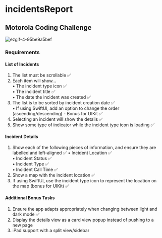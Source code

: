 # incidentsReport <br>
## Motorola Coding Challenge

![ezgif-4-95be9a5bef](https://user-images.githubusercontent.com/89708428/179428443-68cf629d-8678-4192-95fd-174240d9b271.gif)

### Requirements

#### List of Incidents

1. The list must be scrollable ✅
1. Each item will show... <br>
• The incident type icon ✅ <br> 
• The incident title ✅ <br>
• The date the incident was created ✅ <br> 
1. The list is to be sorted by incident creation date ✅ <br> 
• If using SwiftUI, add an option to change the order (ascending/descending) -
Bonus for UIKit ✅ <br> 
1. Selecting an incident will show the details ✅
1. Show some type of indicator while the incident type icon is loading ✅

#### Incident Details

1. Show each of the following pieces of information, and ensure they are labelled and
left-aligned ✅
• Incident Location ✅ <br>
• Incident Status ✅ <br> 
• Incident Type ✅ <br>
• Incident Call Time ✅ <br>
1. Show a map with the incident location ✅
1. If using SwiftUI, use the incident type icon to represent the location on the map
(bonus for UIKit) ✅

#### Additional Bonus Tasks

1. Ensure the app adapts appropriately when changing between light and dark mode ✅
1. Display the details view as a card view popup instead of pushing to a new page 
1. iPad support with a split view/sidebar
